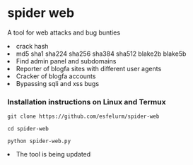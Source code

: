 # spider web

A tool for web attacks and bug bunties 

<li> crack hash <li>
md5
sha1
sha224
sha256
sha384
sha512
blake2b
blake5b 
<li> Find admin panel and subdomains </li>
<li> Reporter of blogfa sites with different user agents </li>
<li> Cracker of blogfa accounts </li>
<li> Bypassing sqli and xss bugs </li>

<h3>Installation instructions on Linux and Termux </h3>

``` 
git clone https://github.com/esfelurm/spider-web

cd spider-web

python spider-web.py
```

<li> The tool is being updated </li>


